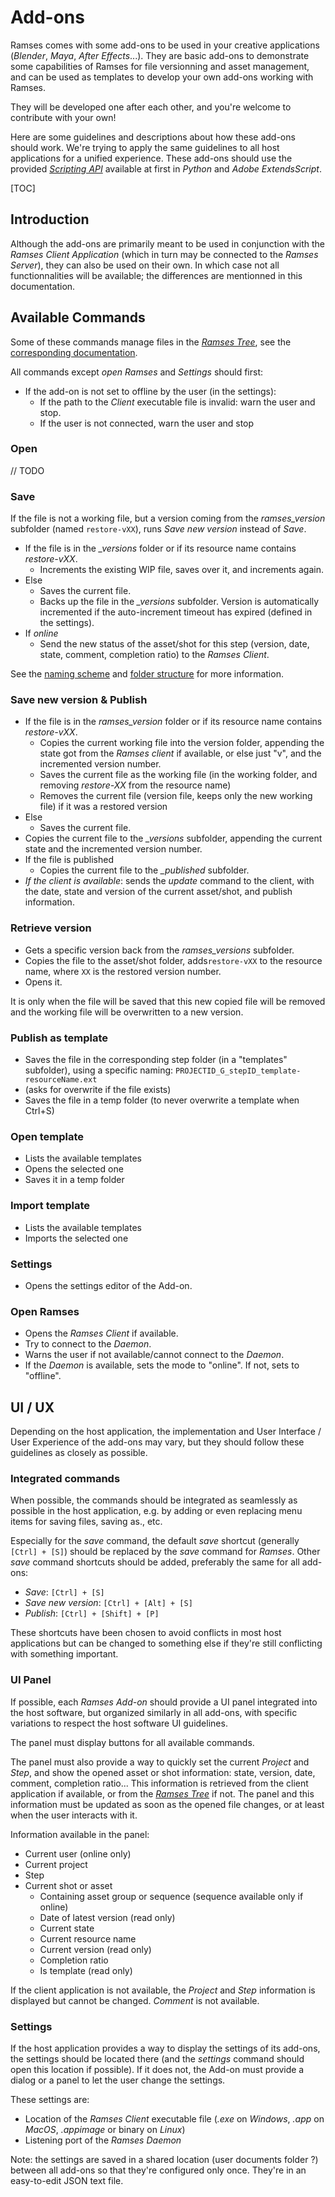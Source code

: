 # Add-ons

Ramses comes with some add-ons to be used in your creative applications (*Blender*, *Maya*, *After Effects*...). They are basic add-ons to demonstrate some capabilities of Ramses for file versionning and asset management, and can be used as templates to develop your own add-ons working with Ramses.

They will be developed one after each other, and you're welcome to contribute with your own!

Here are some guidelines and descriptions about how these add-ons should work. We're trying to apply the same guidelines to all host applications for a unified experience. These add-ons should use the provided [*Scripting API*](../dev/add-ons-reference/index.md) available at first in *Python* and *Adobe ExtendsScript*.

[TOC]

## Introduction

Although the add-ons are primarily meant to be used in conjunction with the *Ramses Client Application* (which in turn may be connected to the *Ramses Server*), they can also be used on their own. In which case not all functionnalities will be available; the differences are mentionned in this documentation.

## Available Commands

Some of these commands manage files in the [*Ramses Tree*](../files/tree.md), see the [corresponding documentation](../files/tree.md).

All commands except *open Ramses* and *Settings* should first:

- If the add-on is not set to offline by the user (in the settings):
    - If the path to the *Client* executable file is invalid: warn the user and stop.
    - If the user is not connected, warn the user and stop

### Open

// TODO

### Save

If the file is not a working file, but a version coming from the *ramses_version* subfolder (named `restore-vXX`), runs *Save new version* instead of *Save*.

- If the file is in the *_versions* folder or if its resource name contains *restore-vXX*.
    - Increments the existing WIP file, saves over it, and increments again.
- Else
    - Saves the current file.
    - Backs up the file in the *_versions* subfolder. Version is automatically incremented if the auto-increment timeout has expired (defined in the settings).
- If *online*
    - Send the new status of the asset/shot for this step (version, date, state, comment, completion ratio) to the *Ramses Client*.

See the [naming scheme](../files/naming.md) and [folder structure](../files/tree.md) for more information.

### Save new version & Publish

- If the file is in the *ramses_version* folder or if its resource name contains *restore-vXX*.
    - Copies the current working file into the version folder, appending the state got from the *Ramses client* if available, or else just "v", and the incremented version number.
    - Saves the current file as the working file (in the working folder, and removing *restore-XX* from the resource name)
    - Removes the current file (version file, keeps only the new working file) if it was a restored version
- Else
    - Saves the current file.
- Copies the current file to the *_versions* subfolder, appending the current state and the incremented version number.
- If the file is published
    - Copies the current file to the *_published* subfolder.
- *If the client is available*: sends the *update* command to the client, with the date, state and version of the current asset/shot, and publish information. 

### Retrieve version

- Gets a specific version back from the *ramses_versions* subfolder.
- Copies the file to the asset/shot folder, adds`restore-vXX` to the resource name, where `XX` is the restored version number.
- Opens it.

It is only when the file will be saved that this new copied file will be removed and the working file will be overwritten to a new version.

### Publish as template

- Saves the file in the corresponding step folder (in a "templates" subfolder), using a specific naming: `PROJECTID_G_stepID_template-resourceName.ext`
- (asks for overwrite if the file exists)
- Saves the file in a temp folder (to never overwrite a template when Ctrl+S)

### Open template

- Lists the available templates
- Opens the selected one
- Saves it in a temp folder

### Import template

- Lists the available templates
- Imports the selected one

### Settings

- Opens the settings editor of the Add-on.

### Open Ramses

- Opens the *Ramses Client* if available.
- Try to connect to the *Daemon*.
- Warns the user if not available/cannot connect to the *Daemon*.
- If the *Daemon* is available, sets the mode to "online". If not, sets to "offline".

## UI / UX

Depending on the host application, the implementation and User Interface / User Experience of the add-ons may vary, but they should follow these guidelines as closely as possible.

### Integrated commands

When possible, the commands should be integrated as seamlessly as possible in the host application, e.g. by adding or even replacing menu items for saving files, saving as., etc.

Especially for the *save* command, the default *save* shortcut (generally `[Ctrl] + [S]`) should be replaced by the *save* command for *Ramses*. Other *save* command shortcuts should be added, preferably the same for all add-ons:

- *Save*: `[Ctrl] + [S]`
- *Save new version*: `[Ctrl] + [Alt] + [S]`
- *Publish*: `[Ctrl] + [Shift] + [P]`

These shortcuts have been chosen to avoid conflicts in most host applications but can be changed to something else if they're still conflicting with something important.

### UI Panel

If possible, each *Ramses Add-on* should provide a UI panel integrated into the host software, but organized similarly in all add-ons, with specific variations to respect the host software UI guidelines.

The panel must display buttons for all available commands.

The panel must also provide a way to quickly set the current *Project* and *Step*, and show the opened asset or shot information: state, version, date, comment, completion ratio... This information is retrieved from the client application if available, or from the [*Ramses Tree*](../files/tree.md) if not. The panel and this information must be updated as soon as the opened file changes, or at least when the user interacts with it.

Information available in the panel:

- Current user (online only)
- Current project
- Step
- Current shot or asset
    - Containing asset group or sequence (sequence available only if online)
    - Date of latest version (read only)
    - Current state
    - Current resource name
    - Current version (read only)
    - Completion ratio
    - Is template (read only)

If the client application is not available, the *Project* and *Step* information is displayed but cannot be changed. *Comment* is not available.

### Settings

If the host application provides a way to display the settings of its add-ons, the settings should be located there (and the *settings* command should open this location if possible). If it does not, the Add-on must provide a dialog or a panel to let the user change the settings.

These settings are:

- Location of the *Ramses Client* executable file (*.exe* on *Windows*, *.app* on *MacOS*, *.appimage* or binary on *Linux*)
- Listening port of the *Ramses Daemon*

Note: the settings are saved in a shared location (user documents folder ?) between all add-ons so that they're configured only once. They're in an easy-to-edit JSON text file.